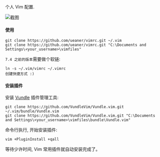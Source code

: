  个人 Vim 配置.

![截图](preview.png)

#### 使用

    git clone https://github.com/ueaner/vimrc.git ~/.vim
    git clone https://github.com/ueaner/vimrc.git "C:\Documents and Settings\<your_username>\vimfiles"

`7.4 之前的版本`需要做个软链:

    ln -s ~/.vim/vimrc ~/.vimrc
    创建快捷方式 :)

#### 安装插件

安装 [Vundle](https://github.com/VundleVim/Vundle.vim) 插件管理工具:

    git clone https://github.com/VundleVim/Vundle.vim.git ~/.vim/bundle/Vundle.vim
    git clone https://github.com/VundleVim/Vundle.vim.git "C:\Documents and Settings\<your_username>\vimfiles\bundle\Vundle.vim"

命令行执行, 开始安装插件:

    vim +PluginInstall +qall

等待少许时间, Vim 常用插件就自动安装完成了。
